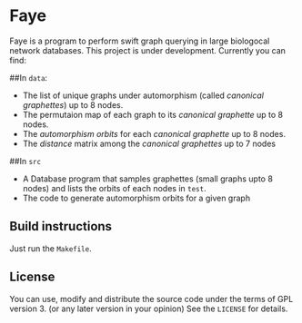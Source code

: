 Faye
======
Faye is a program to perform swift graph querying in large biologocal network databases. This project is under development. Currently you can find:

##In `data`:
- The list of unique graphs under automorphism (called *canonical graphettes*) up to 8 nodes.
- The permutaion map of each graph to its *canonical graphette* up to 8 nodes.
- The *automorphism orbits* for each *canonical graphette* up to 8 nodes.
- The *distance* matrix among the *canonical graphettes* up to 7 nodes

##In `src`
- A Database program that samples graphettes (small graphs upto 8 nodes) and lists the orbits of each nodes in `test`.
- The code to generate automorphism orbits for a given graph


Build instructions
-------------------
Just run the `Makefile`.

License
--------
You can use, modify and distribute the source code under the terms of GPL version 3. (or any later version in your opinion) See the `LICENSE` for details.
